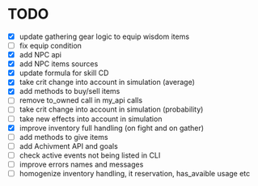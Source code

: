 # TODO

- [x] update gathering gear logic to equip wisdom items
- [ ] fix equip condition
- [x] add NPC api
- [x] add NPC items sources
- [x] update formula for skill CD
- [x] take crit change into account in simulation (average)
- [x] add methods to buy/sell items
- [ ] remove to_owned call in my_api calls
- [ ] take crit change into account in simulation (probability)
- [ ] take new effects into account in simulation
- [x] improve inventory full handling (on fight and on gather)
- [ ] add methods to give items
- [ ] add Achivment API and goals
- [ ] check active events not being listed in CLI
- [ ] improve errors names and messages
- [ ] homogenize inventory handling, it reservation, has_avaible usage etc
